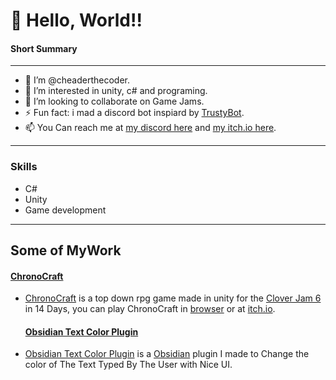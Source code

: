 # **👋 Hello, World!!**

#### Short Summary
*********************************************************************
- 👋 I’m @cheaderthecoder.                                       
- 👀 I’m interested in unity, c# and programing.      
- 💞️ I’m looking to collaborate on Game Jams.                                                           
- ⚡ Fun fact: i mad a discord bot inspiard by [TrustyBot](https://github.com/RyanFloresTT/TrustyBot/blob/master/TrustyBot/).
- 📫 You Can reach me at [my discord here](discordapp.com/users/853959508833730570) and [my itch.io here]([itch.io/cheader](https://cheader.itch.io/)).               
*********************************************************************
### Skills 
- C#
- Unity
- Game development

---
## Some of MyWork
 #### [ChronoCraft](https://github.com/cheaderthecoder/cc) 
- [ChronoCraft](https://github.com/cheaderthecoder/cc) is a top down rpg game made in unity for the [Clover Jam 6](https://itch.io/jam/clover-jam-6) in 14 Days, you can play ChronoCraft in
  [browser](https://cheaderthecoder.github.io/cc/) or at [itch.io](https://itch.io/jam/clover-jam-6/rate/2628338).

  #### [Obsidian Text Color Plugin](https://github.com/cheaderthecoder/obsidian-plugin-textcolor) 
- [Obsidian Text Color Plugin](https://github.com/cheaderthecoder/obsidian-plugin-textcolor) is a [Obsidian](https://obsidian.md/) plugin
  I made to Change the color of The Text Typed By The User with Nice UI.


<!---
cheaderthecoder/cheaderthecoder is a ✨ special ✨ repository because its `README.md` (this file) appears on your GitHub profile.
You can click the Preview link to take a look at your changes.
--->
